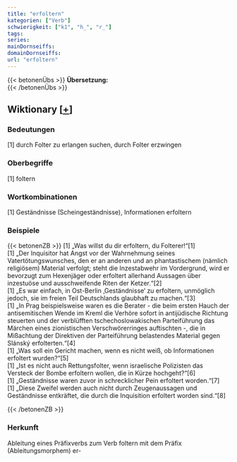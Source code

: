 ```yaml
---
title: "erfoltern"
kategorien: ["Verb"]
schwierigkeit: ["k1", "h_", "r_"]
tags:
series:
mainDornseiffs:
domainDornseiffs:
url: "erfoltern"
---
```


{{< betonenÜbs >}}
**Übersetzung:**  
{{< /betonenÜbs >}}

## Wiktionary [[+](https://de.wiktionary.org/wiki/erfoltern)]

### Bedeutungen
[1] durch Folter zu erlangen suchen, durch Folter erzwingen  

### Oberbegriffe
[1] foltern  

### Wortkombinationen
[1] Geständnisse (Scheingeständnisse), Informationen erfoltern  

### Beispiele
{{< betonenZB >}}
[1] „Was willst du dir erfoltern, du Folterer!“[1]  
[1] „Der Inquisitor hat Angst vor der Wahrnehmung seines Vatertötungswunsches, den er an anderen und an phantastischem (nämlich religiösem) Material verfolgt; steht die Inzestabwehr im Vordergrund, wird er bevorzugt zum Hexenjäger oder erfoltert allerhand Aussagen über inzestuöse und ausschweifende Riten der Ketzer.“[2]  
[1] „Es war einfach, in Ost-Berlin ‚Geständnisse‘ zu erfoltern, unmöglich jedoch, sie im freien Teil Deutschlands glaubhaft zu machen.“[3]  
[1] „In Prag beispielsweise waren es die Berater - die beim ersten Hauch der antisemitischen Wende im Kreml die Verhöre sofort in antijüdische Richtung steuerten und der verblüfften tschechoslowakischen Parteiführung das Märchen eines zionistischen Verschwörerringes auftischten -, die in Mißachtung der Direktiven der Parteiführung belastendes Material gegen Slánský erfolterten.“[4]  
[1] „Was soll ein Gericht machen, wenn es nicht weiß, ob Informationen erfoltert wurden?“[5]  
[1] „Ist es nicht auch Rettungsfolter, wenn israelische Polizisten das Versteck der Bombe erfoltern wollen, die in Kürze hochgeht?“[6]  
[1] „Geständnisse waren zuvor in schrecklicher Pein erfoltert worden.“[7]  
[1] „Diese Zweifel werden auch nicht durch Zeugenaussagen und Geständnisse entkräftet, die durch die Inquisition erfoltert worden sind.“[8]  

{{< /betonenZB >}}
### Herkunft
Ableitung eines Präfixverbs zum Verb foltern mit dem  Präfix (Ableitungsmorphem) er-  


